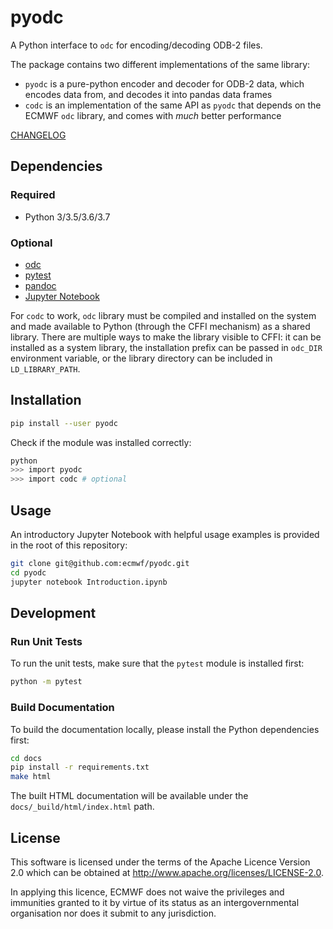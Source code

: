 # pyodc

A Python interface to `odc` for encoding/decoding ODB\-2 files.

The package contains two different implementations of the same library:

* `pyodc` is a pure-python encoder and decoder for ODB\-2 data, which encodes data from, and decodes it into pandas data frames
* `codc` is an implementation of the same API as `pyodc` that depends on the ECMWF `odc` library, and comes with _much_ better performance

[CHANGELOG]

## Dependencies

### Required

* Python 3/3.5/3.6/3.7

### Optional

* [odc]
* [pytest]
* [pandoc]
* [Jupyter Notebook]

For `codc` to work, `odc` library must be compiled and installed on the system and made available to Python (through the CFFI mechanism) as a shared library. There are multiple ways to make the library visible to CFFI: it can be installed as a system library, the installation prefix can be passed in `odc_DIR` environment variable, or the library directory can be included in `LD_LIBRARY_PATH`.

## Installation

```sh
pip install --user pyodc
```

Check if the module was installed correctly:

```sh
python
>>> import pyodc
>>> import codc # optional
```

## Usage

An introductory Jupyter Notebook with helpful usage examples is provided in the root of this repository:

```sh
git clone git@github.com:ecmwf/pyodc.git
cd pyodc
jupyter notebook Introduction.ipynb
```

## Development

### Run Unit Tests

To run the unit tests, make sure that the `pytest` module is installed first:

```sh
python -m pytest
```

### Build Documentation

To build the documentation locally, please install the Python dependencies first:

```sh
cd docs
pip install -r requirements.txt
make html
```

The built HTML documentation will be available under the `docs/_build/html/index.html` path.

## License

This software is licensed under the terms of the Apache Licence Version 2.0 which can be obtained at http://www.apache.org/licenses/LICENSE-2.0.

In applying this licence, ECMWF does not waive the privileges and immunities granted to it by virtue of its status as an intergovernmental organisation nor does it submit to any jurisdiction.

[CHANGELOG]: ./CHANGELOG.md
[odc]: https://github.com/ecmwf/odc
[pytest]: https://pytest.org
[pandoc]: https://pandoc.org/
[Jupyter Notebook]: https://jupyter.org
